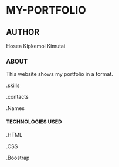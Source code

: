 # MY-PORTFOLIO

## AUTHOR

Hosea Kipkemoi Kimutai

### ABOUT
This website shows my portfolio in a format.

.skills

.contacts

.Names

#### TECHNOLOGIES USED

.HTML

.CSS

.Boostrap



